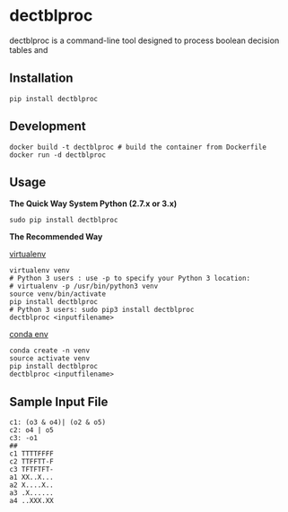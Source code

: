 # dectblproc

dectblproc is a command-line tool designed to process boolean decision tables and 


## Installation 

`pip install dectblproc`

## Development

```
docker build -t dectblproc # build the container from Dockerfile
docker run -d dectblproc
```
## Usage

**The Quick Way System Python (2.7.x or 3.x)**

`sudo pip install dectblproc`

**The Recommended Way**

[virtualenv](https://docs.python-guide.org/dev/virtualenvs/)

```
virtualenv venv
# Python 3 users : use -p to specify your Python 3 location:
# virtualenv -p /usr/bin/python3 venv
source venv/bin/activate
pip install dectblproc
# Python 3 users: sudo pip3 install dectblproc
dectblproc <inputfilename>
```

[conda env](https://conda.io/docs/user-guide/tasks/manage-environments.html)
```
conda create -n venv
source activate venv
pip install dectblproc
dectblproc <inputfilename>
```

## Sample Input File
```
c1: (o3 & o4)| (o2 & o5) 
c2: o4 | o5
c3: -o1
##
c1 TTTTFFFF
c2 TTFFTT-F
c3 TFTFTFT-
a1 XX..X...
a2 X....X..
a3 .X......
a4 ..XXX.XX
``` 